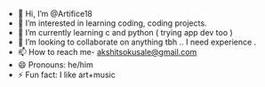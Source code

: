 - 👋 Hi, I’m @Artifice18
- 👀 I’m interested in learning coding, coding projects.
- 🌱 I’m currently learning c and python ( trying app dev too )
- 💞️ I’m looking to collaborate on anything tbh .. I need experience .
- 📫 How to reach me- akshitsokusale@gmail.com
- 😄 Pronouns: he/him
- ⚡ Fun fact: I like art+music
   

<!---
Artifice18/Artifice18 is a ✨ special ✨ repository because its `README.md` (this file) appears on your GitHub profile.
You can click the Preview link to take a look at your changes.
--->
